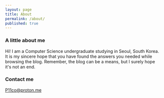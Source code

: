 ```yaml
---
layout: page
title: About
permalink: /about/
published: true
---
```


### A little about me

Hi! I am a Computer Science undergraduate studying in Seoul, South Korea. It is my sincere hope that you have found the answers you needed while browsing the blog. Remember, the blog can be a means, but I surely hope it's not an end.

### Contact me

[P11co@proton.me](mailto:P11co.proton.me)
